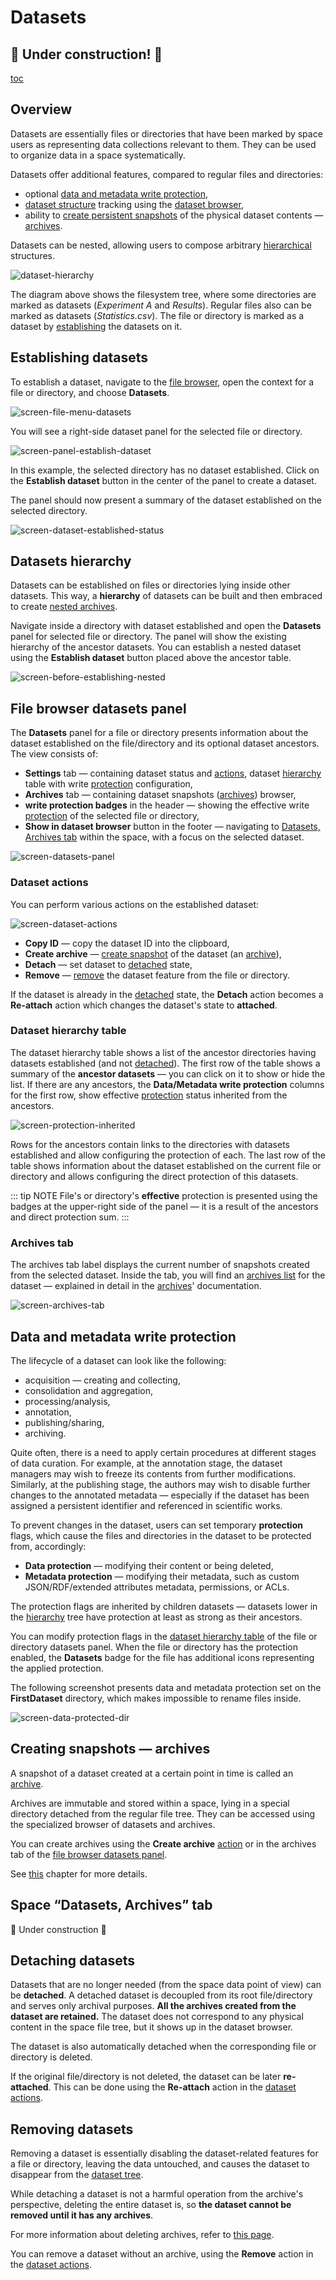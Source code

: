 # Datasets

## 🚧 Under construction! 🚧

<!-- @TODO VFS-7218 missing chapter -->
[toc][]

## Overview

Datasets are essentially files or directories that have been marked by space users as
representing data collections relevant to them. They can be used to organize data in
a space systematically.

Datasets offer additional features, compared to regular files and directories:

* optional [data and metadata write protection][protection],
* [dataset structure][hierarchy] tracking using the [dataset browser][Datasets, Archives tab],
* ability to [create persistent snapshots][create archive] of the physical dataset
  contents — [archives][].

Datasets can be nested, allowing users to compose arbitrary [hierarchical][hierarchy]
structures.

![dataset-hierarchy][]

The diagram above shows the filesystem tree, where some directories are marked as
datasets (*Experiment A* and *Results*). Regular files also can be marked as datasets
(*Statistics.csv*). The file or directory is marked as a dataset by
[establishing][establishing datasets] the datasets on it.

## Establishing datasets

To establish a dataset, navigate to the [file browser][], open the context for a file or
directory, and choose **Datasets**.

![screen-file-menu-datasets][]

You will see a right-side dataset panel for the selected file or directory.

![screen-panel-establish-dataset][]

In this example, the selected directory has no dataset established. Click on the
**Establish dataset** button in the center of the panel to create a dataset.

The panel should now present a summary of the dataset established on the selected
directory.

![screen-dataset-established-status][]

## Datasets hierarchy

Datasets can be established on files or directories lying inside other datasets. This way,
a **hierarchy** of datasets can be built and then embraced to create [nested archives][].

Navigate inside a directory with dataset established and open the **Datasets** panel for
selected file or directory. The panel will show the existing hierarchy of the ancestor
datasets. You can establish a nested dataset using the **Establish dataset** button placed above
the ancestor table.

![screen-before-establishing-nested][]

## File browser datasets panel

The **Datasets** panel for a file or directory presents information about the dataset
established on the file/directory and its optional dataset ancestors. The view consists
of:

* **Settings** tab — containing dataset status and [actions][dataset actions], dataset
  [hierarchy][] table with write [protection][] configuration,
* **Archives** tab — containing dataset snapshots ([archives][]) browser,
* **write protection badges** in the header — showing the effective write [protection][]
  of the selected file or directory,
* **Show in dataset browser** button in the footer — navigating to [Datasets,
  Archives tab][] within the space, with a focus on the selected dataset.

![screen-datasets-panel][]

### Dataset actions

You can perform various actions on the established dataset:

![screen-dataset-actions][]

* **Copy ID** — copy the dataset ID into the clipboard,
* **Create archive** — [create snapshot][create archive] of the dataset (an
  [archive][archives]),
* **Detach** — set dataset to [detached][detaching datasets] state,
* **Remove** — [remove][removing datasets] the dataset feature from the file or directory.

If the dataset is already in the [detached][detaching datasets] state, the **Detach**
action becomes a **Re-attach** action which changes the dataset's state to **attached**.

### Dataset hierarchy table

The dataset hierarchy table shows a list of the ancestor directories having datasets
established (and not [detached][detaching datasets]). The first row of the table shows a
summary of the **ancestor datasets** — you can click on it to show or hide the list. If
there are any ancestors, the **Data/Metadata write protection** columns for the first row,
show effective [protection][] status inherited from the ancestors.

![screen-protection-inherited][]

Rows for the ancestors contain links to the directories with datasets established and
allow configuring the protection of each. The last row of the table shows information
about the dataset established on the current file or directory and allows configuring the
direct protection of this datasets.

::: tip NOTE
File's or directory's **effective** protection is presented using the badges at
the upper-right side of the panel — it is a result of the ancestors and direct
protection sum.
:::

### Archives tab

The archives tab label displays the current number of snapshots created from the selected
dataset. Inside the tab, you will find an [archives list][] for the dataset — explained in
detail in the [archives][]' documentation.

![screen-archives-tab][]

## Data and metadata write protection

The lifecycle of a dataset can look like the following:

* acquisition — creating and collecting,
* consolidation and aggregation,
* processing/analysis,
* annotation,
* publishing/sharing,
* archiving.

Quite often, there is a need to apply certain procedures at different stages of data
curation. For example, at the annotation stage, the dataset managers may wish to freeze
its contents from further modifications. Similarly, at the publishing stage, the authors
may wish to disable further changes to the annotated metadata — especially if the dataset
has been assigned a persistent identifier and referenced in scientific works.

To prevent changes in the dataset, users can set temporary **protection** flags, which
cause the files and directories in the dataset to be protected from, accordingly:

* **Data protection** — modifying their content or being deleted,
* **Metadata protection** — modifying their metadata, such as custom JSON/RDF/extended
  attributes metadata, permissions, or ACLs.

The protection flags are inherited by children datasets — datasets lower in the
[hierarchy][] tree have protection at least as strong as their ancestors.

You can modify protection flags in the [dataset hierarchy table][] of the file or
directory datasets panel. When the file or directory has the protection enabled, the
**Datasets** badge for the file has additional icons representing the applied protection.

The following screenshot presents data and metadata protection set on the **FirstDataset**
directory, which makes impossible to rename files inside.

![screen-data-protected-dir][]

## Creating snapshots — archives

A snapshot of a dataset created at a certain point in time is called an
[archive][archives].

Archives are immutable and stored within a space, lying in a special directory detached
from the regular file tree. They can be accessed using the specialized browser of
datasets and archives.

You can create archives using the **Create archive** [action][dataset actions] or in the
archives tab of the [file browser datasets panel][].

See [this][archives] chapter for more details.

## Space “Datasets, Archives” tab

🚧 Under construction 🚧

<!-- TODO: VFS-11610 Write Datasets, Archive tab docs when new datasets "Tree" view will be finished -->

## Detaching datasets

Datasets that are no longer needed (from the space data point of view) can be **detached**.
A detached dataset is decoupled from its root file/directory and serves only archival
purposes. **All the archives created from the dataset are retained.** The dataset does not
correspond to any physical content in the space file tree, but it shows up in the dataset
browser.

The dataset is also automatically detached when the corresponding file or directory is
deleted.

If the original file/directory is not deleted, the dataset can be later **re-attached**.
This can be done using the **Re-attach** action in the [dataset actions][].

## Removing datasets

Removing a dataset is essentially disabling the dataset-related features for a file or
directory, leaving the data untouched, and causes the dataset to disappear from the [dataset
tree][hierarchy].

While detaching a dataset is not a harmful operation from the archive's perspective,
deleting the entire dataset is, so **the dataset cannot be removed until it has any
archives**.

For more information about deleting archives, refer to [this page][deleting archives].

You can remove a dataset without an archive, using the **Remove** action in the [dataset
actions][].

<!-- references -->

[toc]: <>

[establishing datasets]: #establishing-datasets

[protection]: #data-and-metadata-write-protection

[hierarchy]: #datasets-hierarchy

[dataset actions]: #dataset-actions

[detaching datasets]: #detaching-datasets

[removing datasets]: #removing-datasets

[Datasets, Archives tab]: #space-datasets-archives-tab

[create archive]: #creating-snapshots--archives

[dataset hierarchy table]: #dataset-hierarchy-table

[file browser datasets panel]: #file-browser-datasets-panel

[file browser]: ./web-file-browser.md

[archives]: ./archives.md

[nested archives]: ./archives.md#nested-archives

[archives list]: ./archives.md#browsing-archives

[deleting archives]: ./archives.md#deleting-archives

[dataset-hierarchy]: ../../images/user-guide/datasets/dataset-hierarchy.svg

[screen-panel-establish-dataset]: ../../images/user-guide/datasets/panel-establish-dataset.png

[screen-file-menu-datasets]: ../../images/user-guide/datasets/file-menu-datasets.png

[screen-datasets-panel]: ../../images/user-guide/datasets/datasets-panel.png

[screen-dataset-established-status]: ../../images/user-guide/datasets/dataset-established-status.png

[screen-dataset-actions]: ../../images/user-guide/datasets/dataset-actions.png

[screen-protection-inherited]: ../../images/user-guide/datasets/protection-inherited.png

[screen-before-establishing-nested]: ../../images/user-guide/datasets/before-establishing-nested.png

[screen-data-protected-dir]: ../../images/user-guide/datasets/data-protected-dir.png

[screen-archives-tab]: ../../images/user-guide/datasets/archives-tab.png
